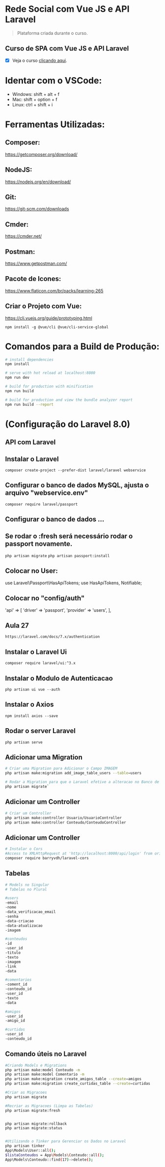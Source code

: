 # Rede Social com Vue JS e API Laravel

> Plataforma criada durante o curso.

## Curso de SPA com Vue JS e API Laravel
- [x] Veja o curso [clicando aqui](https://www.udemy.com/course/spa-com-vue-js/).

# Identar com o VSCode:
- Windows: shift + alt + f
- Mac: shift + option + f
- Linux: ctrl + shift + i

# Ferramentas Utilizadas:
## Composer:
https://getcomposer.org/download/

## NodeJS:
https://nodejs.org/en/download/

## Git:
https://git-scm.com/downloads

## Cmder:
https://cmder.net/

## Postman:
https://www.getpostman.com/

## Pacote de Icones:
https://www.flaticon.com/br/packs/learning-265

## Criar o Projeto com Vue:
https://cli.vuejs.org/guide/prototyping.html

`npm install -g @vue/cli @vue/cli-service-global`


# Comandos para a Build de Produção:


``` bash
# install dependencies
npm install

# serve with hot reload at localhost:8080
npm run dev

# build for production with minification
npm run build

# build for production and view the bundle analyzer report
npm run build --report
```



# (Configuração do Laravel 8.0) 
## API com Laravel

## Instalar o Laravel
`composer create-project --prefer-dist laravel/laravel webservice`

## Configurar o banco de dados MySQL, ajusta o arquivo "webservice\.env"
`composer require laravel/passport`

## Configurar o banco de dados ...
## Se rodar o :fresh será necessário rodar o passport novamente.
`php artisan migrate`
`php artisan passport:install`

## Colocar no User:
use Laravel\Passport\HasApiTokens;
use HasApiTokens, Notifiable;

## Colocar no "config/auth"
'api' => [
    'driver' => 'passport',
    'provider' => 'users',
],

## Aula 27
`https://laravel.com/docs/7.x/authentication`

## Instalar o Laravel Ui
`composer require laravel/ui:^3.x`

## Instalar o Modulo de Autenticacao
`php artisan ui vue --auth`

## Instalar o Axios
`npm install axios --save`

## Rodar o server Laravel
`php artisan serve`

## Adicionar uma Migration
``` bash
# Criar uma Migration para Adicionar o Campo IMAGEM
php artisan make:migration add_image_table_users --table=users

# Rodar a Migration para que o Laravel efetive a alteracao no Banco de Dados
php artisan migrate`
```

## Adicionar um Controller
``` bash
# Criar um Controller
php artisan make:controller Usuario/UsuarioController
php artisan make:controller Conteudo/ConteudoController
```

## Adicionar um Controller
``` bash
# Instalar o Cors
#Access to XMLHttpRequest at 'http://localhost:8000/api/login' from origin 'http://localhost:8080' has been blocked by CORS policy.
composer require barryvdh/laravel-cors
```

## Tabelas
``` bash
# Models no Singular
# Tabelas no Plural

#users
-email
-nome
-data_verificacao_email
-senha
-data-criacao
-data-atualizacao
-imagem

#conteudos
-id
-user_id
-titulo
-texto
-imagem
-link
-data

#comentarios
-coment_id
-conteudo_id
-user_id
-texto
-data

#amigos
-user_id
-amigo_id

#curtidas
-user_id
-conteudo_id

```

## Comando úteis no Laravel
``` bash
#Criando Models e Migrations
php artisan make:model Conteudo -m
php artisan make:model Comentario -m
php artisan make:migration create_amigos_table --create=amigos
php artisan make:migration create_curtidas_table --create=curtidas

#Criar as Migracoes
php artisan migrate

#Recriar as Migracoes (Limpa as Tabelas)
php artisan migrate:fresh


php artisan migrate:rollback
php artisan migrate:status


#Utilizando o Tinker para Gerenciar os Dados no Laravel
php artisan tinker
App\Models\User::all();
$listaConteudos = App\Models\Conteudo::all();
App\Models\Conteudo::find(17)->delete();
